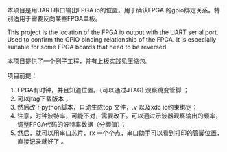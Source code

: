 本项目是用UART串口输出FPGA io的位置。用于确认FPGA 的gpio绑定关系。特别适用于需要反向某些FPGA单板。

This project is the location of the FPGA io output with the UART serial port. Used to confirm the GPIO binding relationship of the FPGA. It is especially suitable for some FPGA boards that need to be reversed.

本项目提供了一个例子工程，并有上板实践见压缩包。

项目前提：
1. FPGA有时钟，并且知道位置。（可以通过JTAG) 观察跳变管脚 ；
2. 可以jtag下载版本；
3. 然后改下python脚本，自动生成top 文件，.v 以及xdc io约束绑定；
4. 注意，时钟波特率，可能不对，需要改下。可以通过示波器观察输出的频率，调整FPGA代码的波特率数据（分频值）；
5. 然后，就可以用串口芯片，rx 一个个点，串口助手可以看到打印的管脚位置，直接记录就好了 。


